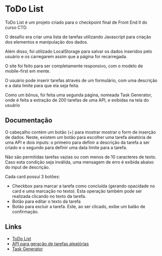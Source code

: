# ToDo List
  
  ToDo List é um projeto criado para o checkpoint final de Front End II do curso CTD. 
  
  O desafio era criar uma lista de tarefas utilizando Javascript para criação dos elementos e manipulação dos dados. 
  
  Além disso, foi utilizado LocalStorage para salvar os dados inseridos pelo usuário e os carregarem assim que a página for recarregada.
  
  O site foi feito para ser completamente responsivo, com o modelo de mobile-first em mente.
  
  O usuário pode inserir tarefas através de um formulário, com uma descrição e a data limite para que ela seja feita.
  
  Como um bônus, foi feita uma segunda página, nomeada Task Generator, onde é feita a extração de 200 tarefas de uma API, e exibidas na tela do usuário
  
  
## Documentação

  O cabeçalho contém um botão (+) para mostrar mostrar o form de inserção de dados. Neste, existem um botão para escolher uma tarefa aleatória de uma API
  e dois inputs: o primeiro para definir a descrição da tarefa a ser criado
  e o segundo para definir uma data limite para a tarefa. 
  
  Não são permitidas tarefas vazias ou com menos de 10 caracteres de texto. Caso esta condição seja inválida, uma mensagem de erro é exibida abaixo do input de descrição.
  
  Cada card possuí 3 botões:
  - Checkbox para marcar a tarefa como concluída (gerando opacidade no card e uma marcação no texto). Esta operação também pode ser realizada clicando no texto da tarefa.
  - Botão para editar o texto da tarefa
  - Botão para excluir a tarefa. Este, ao ser clicado, exibe um balão de confirmação.

## Links

- [ToDo List](https://jonathancout.github.io/FrontEnd2/Task-List/)
- [API para geração de tarefas aleatórias](https://www.boredapi.com)
- [Task Generator](https://jonathancout.github.io/FrontEnd2/Task-List/Using-API/)
